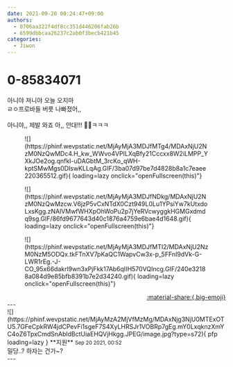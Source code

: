 ```yaml
---
date: 2021-09-20 00:24:47+09:00
authors:
  - 0706aa322f4df8cc351d446206fab26b
  - 6599dbbcaa26237c2ab0f3becb421b45
categories:
  - Jiwon
---
```


# 0-85834071

<div class="post-container" markdown="1">
<div class="content-container md-sidebar__scrollwrap" markdown="1">

아니야 져니야 오늘 오지마<br>ㄹㅇ프로바들 버릇 나빠졌어,,<br><br>아니야,, 제발 와죠 아,, 안대!!! 🥲🥲ㅋㅋㅋ
<figure markdown="1">
![](https://phinf.wevpstatic.net/MjAyMjA3MDJfMTg4/MDAxNjU2NzM0NzQwMDc4.H_kw_WWvo4VPILXqBfy21Cccxx8W2iLMPP_YXkJOe2og.qnfkI-uDAGbtM_3rcKo_qWH-kptSMwMgs0DIswKLLqAg.GIF/3ba07d97be7d4828b8a1c7eaee220365512.gif){ loading=lazy onclick="openFullscreen(this)"}
</figure>

<figure markdown="1">
![](https://phinf.wevpstatic.net/MjAyMjA3MDJfNDkg/MDAxNjU2NzM0NzQwMzcw.V6jzP5vCxNTdX0Czt949L0Lu1YPsiYw7kUtxdoLxsKgg.zNAlVMwfWHXpOhWoPu2p7jYeRVcwyggkHGMGxdmdq9sg.GIF/86fd9677643d40c1876a4759e6bae4d1648.gif){ loading=lazy onclick="openFullscreen(this)"}
</figure>

<figure markdown="1">
![](https://phinf.wevpstatic.net/MjAyMjA3MDJfMTI2/MDAxNjU2NzM0NzM5ODQx.tkFTnXV7pKaQC1WapvCw3x-p_5FFnI9dVk-G-LWR1rEg.-J-CO_95x66dakrl9wn3xPjFkk17Ab6qIIH570VQIncg.GIF/240e32188a084d9e85bfb8391b7e2d34240.gif){ loading=lazy onclick="openFullscreen(this)"}
</figure>


</div>
</div>

<div style="text-align: right;" markdown="1">
<a href="https://weverse.io/fromis9/fanpost/0-85834071" style="text-align: right;">:material-share:{.big-emoji}</a>
</div>
---

<div class="comments-container md-sidebar__scrollwrap" markdown="1">
<div class="comment" markdown="1">
<div class='id-container' markdown="1">
![](https://phinf.wevpstatic.net/MjAyMzA2MjVfMzMg/MDAxNjg3NjU0MTExOTU5.7GFeCpkRW4jdCPevFi1sgeF7S4XyLHRSJr1VOBRp7gEg.mY0LxqknzXmYC4oZ6TpxCmdSnAbldBctUiaEHQVjHkgg.JPEG/image.jpg?type=s72){ pfp loading=lazy }
**<span class="artist">지원</span>** <small>Sep 20 2021, 00:52</small><br>
</div>
<div class='comment-body' markdown="1">
밀당..? 하자는 건가~?
</div>
</div>
</div>
---
